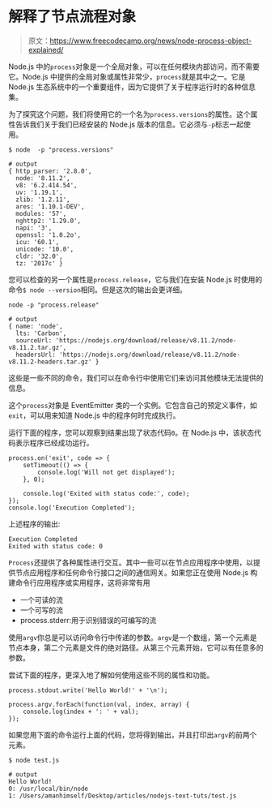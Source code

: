 # 解释了节点流程对象

> 原文：<https://www.freecodecamp.org/news/node-process-object-explained/>

Node.js 中的`process`对象是一个全局对象，可以在任何模块内部访问，而不需要它。Node.js 中提供的全局对象或属性非常少，`process`就是其中之一。它是 Node.js 生态系统中的一个重要组件，因为它提供了关于程序运行时的各种信息集。

为了探究这个问题，我们将使用它的一个名为`process.versions`的属性。这个属性告诉我们关于我们已经安装的 Node.js 版本的信息。它必须与`-p`标志一起使用。

```
$ node  -p "process.versions"

# output
{ http_parser: '2.8.0',
  node: '8.11.2',
  v8: '6.2.414.54',
  uv: '1.19.1',
  zlib: '1.2.11',
  ares: '1.10.1-DEV',
  modules: '57',
  nghttp2: '1.29.0',
  napi: '3',
  openssl: '1.0.2o',
  icu: '60.1',
  unicode: '10.0',
  cldr: '32.0',
  tz: '2017c' }
```

您可以检查的另一个属性是`process.release`，它与我们在安装 Node.js 时使用的命令`$ node --version`相同。但是这次的输出会更详细。

```
node -p "process.release"

# output
{ name: 'node',
  lts: 'Carbon',
  sourceUrl: 'https://nodejs.org/download/release/v8.11.2/node-v8.11.2.tar.gz',
  headersUrl: 'https://nodejs.org/download/release/v8.11.2/node-v8.11.2-headers.tar.gz' }
```

这些是一些不同的命令，我们可以在命令行中使用它们来访问其他模块无法提供的信息。

这个`process`对象是 EventEmitter 类的一个实例。它包含自己的预定义事件，如`exit`，可以用来知道 Node.js 中的程序何时完成执行。

运行下面的程序，您可以观察到结果出现了状态代码`0`。在 Node.js 中，该状态代码表示程序已经成功运行。

```
process.on('exit', code => {
	setTimeout(() => {
		console.log('Will not get displayed');
	}, 0);

	console.log('Exited with status code:', code);
});
console.log('Execution Completed');
```

上述程序的输出:

```
Execution Completed
Exited with status code: 0
```

`Process`还提供了各种属性进行交互。其中一些可以在节点应用程序中使用，以提供节点应用程序和任何命令行接口之间的通信网关。如果您正在使用 Node.js 构建命令行应用程序或实用程序，这将非常有用

*   一个可读的流
*   一个可写的流
*   process.stderr:用于识别错误的可编写的流

使用`argv`你总是可以访问命令行中传递的参数。`argv`是一个数组，第一个元素是节点本身，第二个元素是文件的绝对路径。从第三个元素开始，它可以有任意多的参数。

尝试下面的程序，更深入地了解如何使用这些不同的属性和功能。

```
process.stdout.write('Hello World!' + '\n');

process.argv.forEach(function(val, index, array) {
	console.log(index + ': ' + val);
});
```

如果您用下面的命令运行上面的代码，您将得到输出，并且打印出`argv`的前两个元素。

```
$ node test.js

# output
Hello World!
0: /usr/local/bin/node
1: /Users/amanhimself/Desktop/articles/nodejs-text-tuts/test.js
```